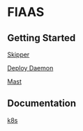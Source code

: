 # FIAAS

## Getting Started

[Skipper](https://github.com/fiaas/skipper)

[Deploy Daemon](https://github.com/fiaas/fiaas-deploy-daemon)

[Mast](https://github.com/fiaas/mast)

## Documentation

[k8s](https://readthedocs.org/projects/k8s/latest/)
